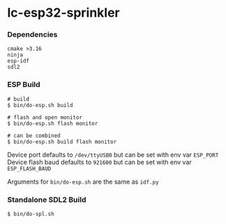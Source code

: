 # lc-esp32-sprinkler

### Dependencies
```
cmake >3.16
ninja
esp-idf
sdl2
```

### ESP Build

```
# build
$ bin/do-esp.sh build

# flash and open monitor
$ bin/do-esp.sh flash monitor

# can be combined
$ bin/do-esp.sh build flash monitor
```
Device port defaults to `/dev/ttyUSB0` but can be set with env var `ESP_PORT`
Device flash baud defaults to `921600` but can be set with env var `ESP_FLASH_BAUD`

Arguments for `bin/do-esp.sh` are the same as `idf.py`

### Standalone SDL2 Build

```
$ bin/do-spl.sh
```